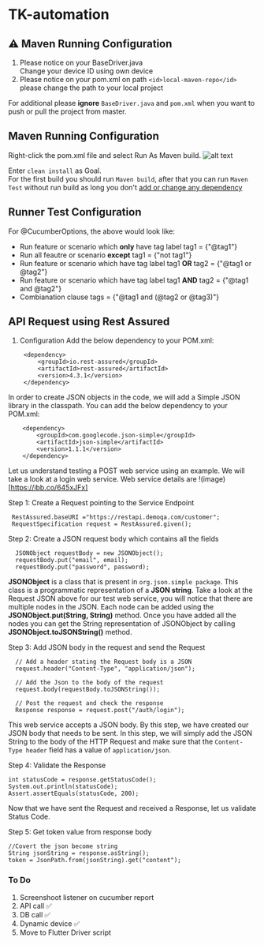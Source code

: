 # TK-automation

## ⚠️ Maven Running Configuration
1. Please notice on your BaseDriver.java  
Change your device ID using own device
2. Please notice on your pom.xml
on path `<id>local-maven-repo</id>` please change the path to your local project

For additional please **ignore** `BaseDriver.java` and `pom.xml` when you want to push or pull the project from master.


## Maven Running Configuration
Right-click the pom.xml file and select Run As  Maven build.
![alt text](https://www.vogella.com/tutorials/EclipseMaven/img/xm2e_javaconverttomaven20.png.pagespeed.ic.LJL9xBE1M_.webp)  

Enter `clean install` as Goal.  
For the first build you should run `Maven build`, after that you can run `Maven Test` without run build as long you don't <u>add or change any dependency</u>

## Runner Test Configuration
For @CucumberOptions, the above would look like:

* Run feature or scenario which **only** have tag label tag1 = {"@tag1"}
* Run all feautre or scenario **except** tag1 = {"not tag1"}
* Run feature or scenario which have tag label tag1 **OR** tag2 = {"@tag1 or @tag2"}
* Run feature or scenario which have tag label tag1 **AND** tag2  = {"@tag1 and @tag2"}
* Combianation clause tags = {"@tag1 and (@tag2 or @tag3)"}

## API Request using Rest Assured

1. Configuration
Add the below dependency to your POM.xml:

		<dependency>
			<groupId>io.rest-assured</groupId>
			<artifactId>rest-assured</artifactId>
			<version>4.3.1</version>
		</dependency>

In order to create JSON objects in the code, we will add a Simple JSON library in the classpath. You can add the below dependency to your POM.xml:

		<dependency>
			<groupId>com.googlecode.json-simple</groupId>
			<artifactId>json-simple</artifactId>
			<version>1.1.1</version>
		</dependency>

Let us understand testing a POST web service using an example. We will take a look at a login web service. Web service details are
!(image)[https://ibb.co/645xJFx]

Step 1: Create a Request pointing to the Service Endpoint

     RestAssured.baseURI ="https://restapi.demoqa.com/customer";
     RequestSpecification request = RestAssured.given();

 
Step 2: Create a JSON request body which contains all the fields
			
      JSONObject requestBody = new JSONObject();
      requestBody.put("email", email);
      requestBody.put("password", password);
			
 
**JSONObject** is a class that is present in `org.json.simple package`. This class is a programmatic representation of a **JSON string**.  Take a look at the Request JSON above for our test web service, you will notice that there are multiple nodes in the JSON. Each node can be added using the **JSONObject.put(String, String)** method. 
Once you have added all the nodes you can get the String representation of JSONObject by calling **JSONObject.toJSONString()** method.

Step 3: Add JSON body in the request and send the Request

      // Add a header stating the Request body is a JSON
      request.header("Content-Type", "application/json");
      
      // Add the Json to the body of the request
      request.body(requestBody.toJSONString());
      
      // Post the request and check the response
      Response response = request.post("/auth/login");
      
This web service accepts a JSON body. By this step, we have created our JSON body that needs to be sent. In this step, we will simply add the JSON String to the body of the HTTP Request and make sure that the `Content-Type header` field has a value of `application/json`.   

Step 4: Validate the Response

	int statusCode = response.getStatusCode();
	System.out.println(statusCode);
	Assert.assertEquals(statusCode, 200);

Now that we have sent the Request and received a Response, let us validate Status Code.

Step 5: Get token value from response body
      
	//Covert the json become string
	String jsonString = response.asString();
	token = JsonPath.from(jsonString).get("content");


### To Do
1. Screenshoot listener on cucumber report
2. API call ✅
3. DB call ✅
4. Dynamic device ✅
5. Move to Flutter Driver script
